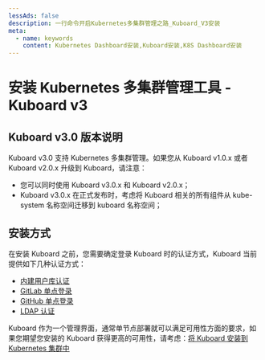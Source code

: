 ```yaml
---
lessAds: false
description: 一行命令开启Kubernetes多集群管理之路_Kuboard_V3安装
meta:
  - name: keywords
    content: Kubernetes Dashboard安装,Kuboard安装,K8S Dashboard安装
---
```


# 安装 Kubernetes 多集群管理工具 - Kuboard v3

<AdSenseTitle/>

## Kuboard v3.0 版本说明

Kuboard v3.0 支持 Kubernetes 多集群管理。如果您从 Kuboard v1.0.x 或者 Kuboard v2.0.x 升级到 Kuboard，请注意：
* 您可以同时使用 Kuboard v3.0.x 和 Kuboard v2.0.x；
* Kuboard v3.0.x 在正式发布时，考虑将 Kuboard 相关的所有组件从 kube-system 名称空间迁移到 kuboard 名称空间；

## 安装方式

在安装 Kuboard 之前，您需要确定登录 Kuboard 时的认证方式，Kuboard 当前提供如下几种认证方式：

* [内建用户库认证](./install-built-in.html)
* [GitLab 单点登录](./install-gitlab.html)
* [GitHub 单点登录](./install-github.html)
* [LDAP 认证](./install-ldap.html)

Kuboard 作为一个管理界面，通常单节点部署就可以满足可用性方面的要求，如果您期望您安装的 Kuboard 获得更高的可用性，请考虑：[将 Kuboard 安装到 Kubernetes 集群中](./install-in-k8s.html)
